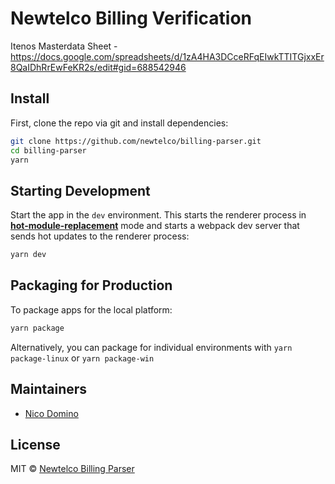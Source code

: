 # Newtelco Billing Verification

Itenos Masterdata Sheet - https://docs.google.com/spreadsheets/d/1zA4HA3DCceRFqEIwkTTITGjxxEr8QaIDhRrEwFeKR2s/edit#gid=688542946

## Install

First, clone the repo via git and install dependencies:

```bash
git clone https://github.com/newtelco/billing-parser.git
cd billing-parser
yarn
```

## Starting Development

Start the app in the `dev` environment. This starts the renderer process in [**hot-module-replacement**](https://webpack.js.org/guides/hmr-react/) mode and starts a webpack dev server that sends hot updates to the renderer process:

```bash
yarn dev
```

## Packaging for Production

To package apps for the local platform:

```bash
yarn package
```

Alternatively, you can package for individual environments with `yarn package-linux` or `yarn package-win`

## Maintainers

- [Nico Domino](https://github.com/ndom91)

## License

MIT © [Newtelco Billing Parser](https://github.com/newtelco/billing-parser)
